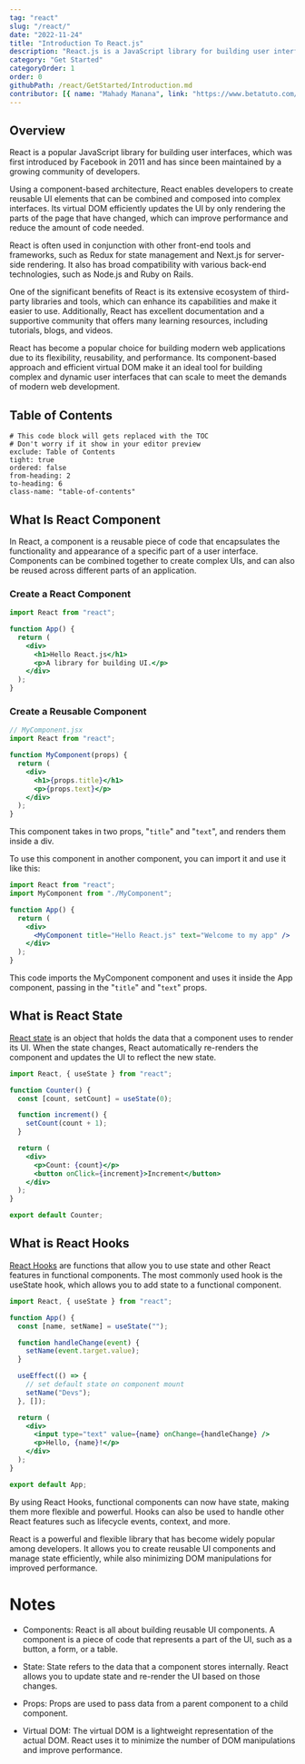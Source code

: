 ```yaml
---
tag: "react"
slug: "/react/"
date: "2022-11-24"
title: "Introduction To React.js"
description: "React.js is a JavaScript library for building user interfaces."
category: "Get Started"
categoryOrder: 1
order: 0
githubPath: /react/GetStarted/Introduction.md
contributor: [{ name: "Mahady Manana", link: "https://www.betatuto.com/" }]
---
```



## Overview

React is a popular JavaScript library for building user interfaces, which was first introduced by Facebook in 2011 and has since been maintained by a growing community of developers.

Using a component-based architecture, React enables developers to create reusable UI elements that can be combined and composed into complex interfaces. Its virtual DOM efficiently updates the UI by only rendering the parts of the page that have changed, which can improve performance and reduce the amount of code needed.

React is often used in conjunction with other front-end tools and frameworks, such as Redux for state management and Next.js for server-side rendering. It also has broad compatibility with various back-end technologies, such as Node.js and Ruby on Rails.

One of the significant benefits of React is its extensive ecosystem of third-party libraries and tools, which can enhance its capabilities and make it easier to use. Additionally, React has excellent documentation and a supportive community that offers many learning resources, including tutorials, blogs, and videos.

React has become a popular choice for building modern web applications due to its flexibility, reusability, and performance. Its component-based approach and efficient virtual DOM make it an ideal tool for building complex and dynamic user interfaces that can scale to meet the demands of modern web development.

## Table of Contents

```toc
# This code block will gets replaced with the TOC
# Don't worry if it show in your editor preview
exclude: Table of Contents
tight: true
ordered: false
from-heading: 2
to-heading: 6
class-name: "table-of-contents"
```

## What Is React Component

In React, a component is a reusable piece of code that encapsulates the functionality and appearance of a specific part of a user interface. Components can be combined together to create complex UIs, and can also be reused across different parts of an application.

### Create a React Component

```jsx
import React from "react";

function App() {
  return (
    <div>
      <h1>Hello React.js</h1>
      <p>A library for building UI.</p>
    </div>
  );
}
```

### Create a Reusable Component

```jsx
// MyComponent.jsx
import React from "react";

function MyComponent(props) {
  return (
    <div>
      <h1>{props.title}</h1>
      <p>{props.text}</p>
    </div>
  );
}
```

This component takes in two props, "`title`" and "`text`", and renders them inside a div.

To use this component in another component, you can import it and use it like this:

```jsx
import React from "react";
import MyComponent from "./MyComponent";

function App() {
  return (
    <div>
      <MyComponent title="Hello React.js" text="Welcome to my app" />
    </div>
  );
}
```

This code imports the MyComponent component and uses it inside the App component, passing in the "`title`" and "`text`" props.

## What is React State

[React state](/react/reactjs-basics) is an object that holds the data that a component uses to render its UI. When the state changes, React automatically re-renders the component and updates the UI to reflect the new state.

```jsx
import React, { useState } from "react";

function Counter() {
  const [count, setCount] = useState(0);

  function increment() {
    setCount(count + 1);
  }

  return (
    <div>
      <p>Count: {count}</p>
      <button onClick={increment}>Increment</button>
    </div>
  );
}

export default Counter;
```


## What is React Hooks

[React Hooks](/react/reactjs-hooks) are functions that allow you to use state and other React features in functional components. The most commonly used hook is the useState hook, which allows you to add state to a functional component.

```jsx
import React, { useState } from "react";

function App() {
  const [name, setName] = useState("");

  function handleChange(event) {
    setName(event.target.value);
  }

  useEffect(() => {
    // set default state on component mount
    setName("Devs");
  }, []);

  return (
    <div>
      <input type="text" value={name} onChange={handleChange} />
      <p>Hello, {name}!</p>
    </div>
  );
}

export default App;
```

By using React Hooks, functional components can now have state, making them more flexible and powerful. Hooks can also be used to handle other React features such as lifecycle events, context, and more.

React is a powerful and flexible library that has become widely popular among developers. It allows you to create reusable UI components and manage state efficiently, while also minimizing DOM manipulations for improved performance.


# Notes


- Components: React is all about building reusable UI components. A component is a piece of code that represents a part of the UI, such as a button, a form, or a table.

- State: State refers to the data that a component stores internally. React allows you to update state and re-render the UI based on those changes.

- Props: Props are used to pass data from a parent component to a child component.

- Virtual DOM: The virtual DOM is a lightweight representation of the actual DOM. React uses it to minimize the number of DOM manipulations and improve performance.

